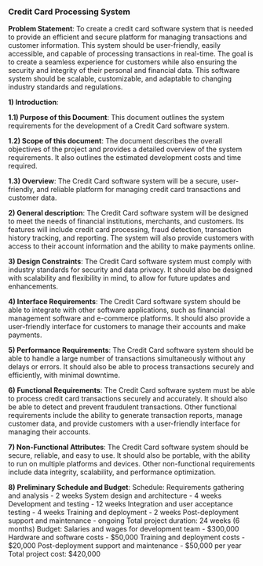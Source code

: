 ### Credit Card Processing System

**Problem Statement**: To create a credit card software system that is needed to provide an efficient and secure platform for managing transactions and customer information. This system should be user-friendly, easily accessible, and capable of processing transactions in real-time. The goal is to create a seamless experience for customers while also ensuring the security and integrity of their personal and financial data. This software system should be scalable, customizable, and adaptable to changing industry standards and regulations.

**1) Introduction**:

**1.1) Purpose of this Document**: This document outlines the system requirements for the development of a Credit Card software system.

**1.2) Scope of this document**: The document describes the overall objectives of the project and provides a detailed overview of the system requirements. It also outlines the estimated development costs and time required.

**1.3) Overview**: The Credit Card software system will be a secure, user-friendly, and reliable platform for managing credit card transactions and customer data.

**2) General description**: The Credit Card software system will be designed to meet the needs of financial institutions, merchants, and customers. Its features will include credit card processing, fraud detection, transaction history tracking, and reporting. The system will also provide customers with access to their account information and the ability to make payments online.

**3) Design Constraints**: The Credit Card software system must comply with industry standards for security and data privacy. It should also be designed with scalability and flexibility in mind, to allow for future updates and enhancements.

**4) Interface Requirements**: The Credit Card software system should be able to integrate with other software applications, such as financial management software and e-commerce platforms. It should also provide a user-friendly interface for customers to manage their accounts and make payments.

**5) Performance Requirements**: The Credit Card software system should be able to handle a large number of transactions simultaneously without any delays or errors. It should also be able to process transactions securely and efficiently, with minimal downtime.

**6) Functional Requirements**: The Credit Card software system must be able to process credit card transactions securely and accurately. It should also be able to detect and prevent fraudulent transactions. Other functional requirements include the ability to generate transaction reports, manage customer data, and provide customers with a user-friendly interface for managing their accounts.

**7) Non-Functional Attributes**: The Credit Card software system should be secure, reliable, and easy to use. It should also be portable, with the ability to run on multiple platforms and devices. Other non-functional requirements include data integrity, scalability, and performance optimization.

**8) Preliminary Schedule and Budget**: 
Schedule:
Requirements gathering and analysis - 2 weeks
System design and architecture - 4 weeks
Development and testing - 12 weeks
Integration and user acceptance testing - 4 weeks
Training and deployment - 2 weeks
Post-deployment support and maintenance - ongoing
Total project duration: 24 weeks (6 months)
Budget:
Salaries and wages for development team - $300,000
Hardware and software costs - $50,000
Training and deployment costs - $20,000
Post-deployment support and maintenance - $50,000 per year
Total project cost: $420,000
